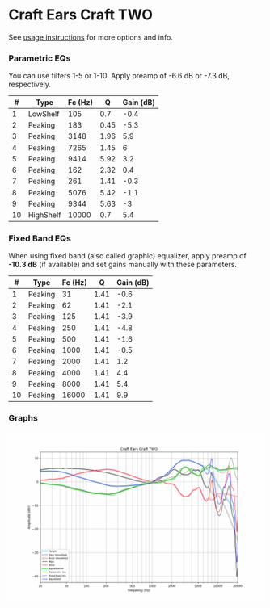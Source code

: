 # Craft Ears Craft TWO
See [usage instructions](https://github.com/jaakkopasanen/AutoEq#usage) for more options and info.

### Parametric EQs
You can use filters 1-5 or 1-10. Apply preamp of -6.6 dB or -7.3 dB, respectively.

|   # | Type      |   Fc (Hz) |    Q |   Gain (dB) |
|-----|-----------|-----------|------|-------------|
|   1 | LowShelf  |       105 | 0.7  |        -0.4 |
|   2 | Peaking   |       183 | 0.45 |        -5.3 |
|   3 | Peaking   |      3148 | 1.96 |         5.9 |
|   4 | Peaking   |      7265 | 1.45 |         6   |
|   5 | Peaking   |      9414 | 5.92 |         3.2 |
|   6 | Peaking   |       162 | 2.32 |         0.4 |
|   7 | Peaking   |       261 | 1.41 |        -0.3 |
|   8 | Peaking   |      5076 | 5.42 |        -1.1 |
|   9 | Peaking   |      9344 | 5.63 |        -3   |
|  10 | HighShelf |     10000 | 0.7  |         5.4 |

### Fixed Band EQs
When using fixed band (also called graphic) equalizer, apply preamp of **-10.3 dB** (if available) and set gains manually with these parameters.

|   # | Type    |   Fc (Hz) |    Q |   Gain (dB) |
|-----|---------|-----------|------|-------------|
|   1 | Peaking |        31 | 1.41 |        -0.6 |
|   2 | Peaking |        62 | 1.41 |        -2.1 |
|   3 | Peaking |       125 | 1.41 |        -3.9 |
|   4 | Peaking |       250 | 1.41 |        -4.8 |
|   5 | Peaking |       500 | 1.41 |        -1.6 |
|   6 | Peaking |      1000 | 1.41 |        -0.5 |
|   7 | Peaking |      2000 | 1.41 |         1.2 |
|   8 | Peaking |      4000 | 1.41 |         4.4 |
|   9 | Peaking |      8000 | 1.41 |         5.4 |
|  10 | Peaking |     16000 | 1.41 |         9.9 |

### Graphs
![](./Craft%20Ears%20Craft%20TWO.png)
